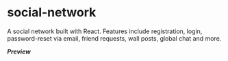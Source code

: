 # social-network
A social network built with React. Features include registration, login, password-reset via email, friend requests, wall posts, global chat and more.

**_Preview_**
